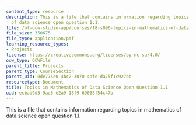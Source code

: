 ```yaml
---
content_type: resource
description: This is a file that contains information regarding topics in mathematics
  of data science open question 1.1.
file: /ol-ocw-studio-app/courses/18-s096-topics-in-mathematics-of-data-science-fall-2015/ecbad9d39ad5e2a918f969068f54c47b_MIT18_S096F15_Open1.1.pdf
file_size: 350675
file_type: application/pdf
learning_resource_types:
- Projects
license: https://creativecommons.org/licenses/by-nc-sa/4.0/
ocw_type: OCWFile
parent_title: Projects
parent_type: CourseSection
parent_uid: 0de775e0-4bc2-3070-4afe-da75f1c927bb
resourcetype: Document
title: Topics in Mathematics of Data Science Open Question 1.1
uid: ecbad9d3-9ad5-e2a9-18f9-69068f54c47b
---
```

This is a file that contains information regarding topics in mathematics of data science open question 1.1.